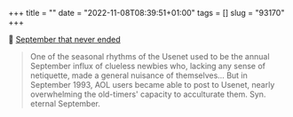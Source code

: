 +++
title = ""
date = "2022-11-08T08:39:51+01:00"
tags = []
slug = "93170"
+++

📎 [September that never ended](http://www.catb.org/jargon/html/S/September-that-never-ended.html)

> One of the seasonal rhythms of the Usenet used to be the annual September influx of clueless newbies who, lacking any sense of netiquette, made a general nuisance of themselves… But in September 1993, AOL users became able to post to Usenet, nearly overwhelming the old-timers' capacity to acculturate them. Syn. eternal September.
